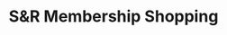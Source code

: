 ---
title: "S&R Membership Shopping"
url: /santa-rosa/sandr-membership-shopping/
shop: wholesale
---